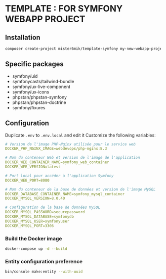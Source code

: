 # TEMPLATE : FOR SYMFONY WEBAPP PROJECT
## Installation
```sh
composer create-project mister6mik/template-symfony my-new-webapp-project
```

## Specific packages
- symfony/uid
- symfonycasts/tailwind-bundle
- symfony/ux-live-component
- symfony/ux-icons
- phpstan/phpstan-symfony
- phpstan/phpstan-doctrine
- symfony/fixures

## Configuration
Duplicate `.env` to `.env.local` and edit it
Customize the following variables:
```yaml
# Version de l'image PHP-Nginx utilisée pour le service web
DOCKER_PHP_NGINX_IMAGE=webdevops/php-nginx:8.3

# Nom du conteneur Web et version de l'image de l'application
DOCKER_WEB_CONTAINER_NAME=symfony_web_container
DOCKER_WEB_VERSION=latest

# Port local pour accéder à l'application Symfony
DOCKER_WEB_PORT=8080

# Nom du conteneur de la base de données et version de l'image MySQL
DOCKER_DATABASE_CONTAINER_NAME=symfony_mysql_container
DOCKER_MYSQL_VERSION=8.0.40

# Configuration de la base de données MySQL
DOCKER_MYSQL_PASSWORD=securepassword
DOCKER_MYSQL_DATABASE=symfonydb
DOCKER_MYSQL_USER=symfonyuser
DOCKER_MYSQL_PORT=3306
```

### Build the Docker image
```sh
docker-compose up -d --build
```

### Entity configuration preference
```sh
bin/console make:entity --with-uuid
```